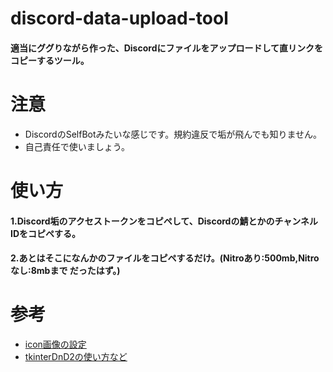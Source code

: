 # discord-data-upload-tool
#### 適当にググりながら作った、Discordにファイルをアップロードして直リンクをコピーするツール。

# 注意
- DiscordのSelfBotみたいな感じです。規約違反で垢が飛んでも知りません。
- 自己責任で使いましょう。

# 使い方
#### 1.Discord垢のアクセストークンをコピペして、Discordの鯖とかのチャンネルIDをコピペする。
#### 2.あとはそこになんかのファイルをコピペするだけ。(Nitroあり:500mb,Nitroなし:8mbまで だったはず。)

# 参考
- <a href="https://rikoubou.hatenablog.com/entry/2022/01/21/174800">icon画像の設定</a>
- <a href="https://qiita.com/bassan/items/0094379024a3e88d4d23">tkinterDnD2の使い方など</a>

